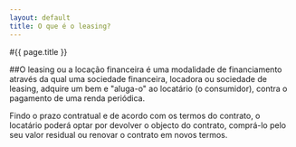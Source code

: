 ```yaml
---
layout: default
title: O que é o leasing?
---
```


#{{ page.title }}

##O leasing ou a locação financeira é uma modalidade de financiamento através da qual uma sociedade financeira, locadora ou sociedade de leasing, adquire um bem e "aluga-o" ao locatário (o consumidor), contra o pagamento de uma renda periódica.

Findo o prazo contratual e de acordo com os termos do contrato, o locatário poderá optar por devolver o objecto do contrato, comprá-lo pelo seu valor residual ou renovar o contrato em novos termos.